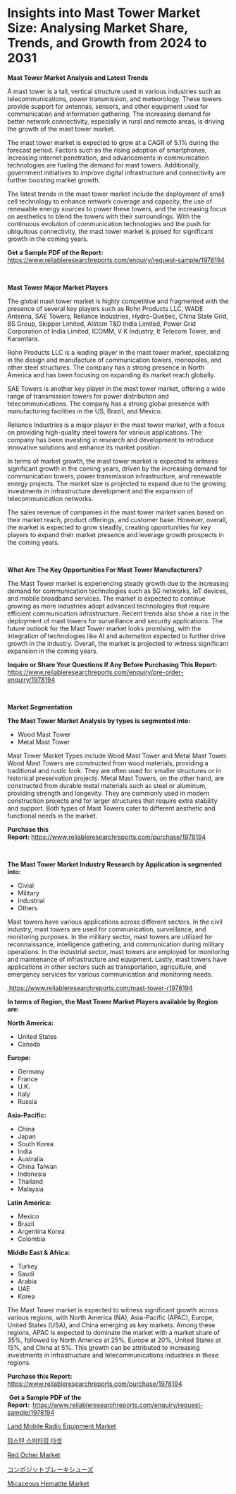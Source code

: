 <p><h1>Insights into Mast Tower Market Size: Analysing Market Share, Trends, and Growth from 2024 to 2031</h1></p><p><strong>Mast Tower Market Analysis and Latest Trends</strong></p>
<p><p>A mast tower is a tall, vertical structure used in various industries such as telecommunications, power transmission, and meteorology. These towers provide support for antennas, sensors, and other equipment used for communication and information gathering. The increasing demand for better network connectivity, especially in rural and remote areas, is driving the growth of the mast tower market.</p><p>The mast tower market is expected to grow at a CAGR of 5.1% during the forecast period. Factors such as the rising adoption of smartphones, increasing internet penetration, and advancements in communication technologies are fueling the demand for mast towers. Additionally, government initiatives to improve digital infrastructure and connectivity are further boosting market growth.</p><p>The latest trends in the mast tower market include the deployment of small cell technology to enhance network coverage and capacity, the use of renewable energy sources to power these towers, and the increasing focus on aesthetics to blend the towers with their surroundings. With the continuous evolution of communication technologies and the push for ubiquitous connectivity, the mast tower market is poised for significant growth in the coming years.</p></p>
<p><strong>Get a Sample PDF of the Report:&nbsp;</strong> <a href="https://www.reliableresearchreports.com/enquiry/request-sample/1978194">https://www.reliableresearchreports.com/enquiry/request-sample/1978194</a></p>
<p>&nbsp;</p>
<p><strong>Mast Tower Major Market Players</strong></p>
<p><p>The global mast tower market is highly competitive and fragmented with the presence of several key players such as Rohn Products LLC, WADE Antenna, SAE Towers, Reliance Industries, Hydro-Québec, China State Grid, BS Group, Skipper Limited, Alstom T&D India Limited, Power Grid Corporation of India Limited, ICOMM, V K Industry, It Telecom Tower, and Karamtara.</p><p>Rohn Products LLC is a leading player in the mast tower market, specializing in the design and manufacture of communication towers, monopoles, and other steel structures. The company has a strong presence in North America and has been focusing on expanding its market reach globally.</p><p>SAE Towers is another key player in the mast tower market, offering a wide range of transmission towers for power distribution and telecommunications. The company has a strong global presence with manufacturing facilities in the US, Brazil, and Mexico.</p><p>Reliance Industries is a major player in the mast tower market, with a focus on providing high-quality steel towers for various applications. The company has been investing in research and development to introduce innovative solutions and enhance its market position.</p><p>In terms of market growth, the mast tower market is expected to witness significant growth in the coming years, driven by the increasing demand for communication towers, power transmission infrastructure, and renewable energy projects. The market size is projected to expand due to the growing investments in infrastructure development and the expansion of telecommunication networks.</p><p>The sales revenue of companies in the mast tower market varies based on their market reach, product offerings, and customer base. However, overall, the market is expected to grow steadily, creating opportunities for key players to expand their market presence and leverage growth prospects in the coming years.</p></p>
<p>&nbsp;</p>
<p><strong>What Are The Key Opportunities For Mast Tower Manufacturers?</strong></p>
<p><p>The Mast Tower market is experiencing steady growth due to the increasing demand for communication technologies such as 5G networks, IoT devices, and mobile broadband services. The market is expected to continue growing as more industries adopt advanced technologies that require efficient communication infrastructure. Recent trends also show a rise in the deployment of mast towers for surveillance and security applications. The future outlook for the Mast Tower market looks promising, with the integration of technologies like AI and automation expected to further drive growth in the industry. Overall, the market is projected to witness significant expansion in the coming years.</p></p>
<p><strong>Inquire or Share Your Questions If Any Before Purchasing This Report:</strong> <a href="https://www.reliableresearchreports.com/enquiry/pre-order-enquiry/1978194">https://www.reliableresearchreports.com/enquiry/pre-order-enquiry/1978194</a></p>
<p>&nbsp;</p>
<p><strong>Market Segmentation</strong></p>
<p><strong>The Mast Tower Market Analysis by types is segmented into:</strong></p>
<p><ul><li>Wood Mast Tower</li><li>Metal Mast Tower</li></ul></p>
<p><p>Mast Tower Market Types include Wood Mast Tower and Metal Mast Tower. Wood Mast Towers are constructed from wood materials, providing a traditional and rustic look. They are often used for smaller structures or in historical preservation projects. Metal Mast Towers, on the other hand, are constructed from durable metal materials such as steel or aluminum, providing strength and longevity. They are commonly used in modern construction projects and for larger structures that require extra stability and support. Both types of Mast Towers cater to different aesthetic and functional needs in the market.</p></p>
<p><strong>Purchase this Report:&nbsp;</strong><a href="https://www.reliableresearchreports.com/purchase/1978194">https://www.reliableresearchreports.com/purchase/1978194</a></p>
<p>&nbsp;</p>
<p><strong>The Mast Tower Market Industry Research by Application is segmented into:</strong></p>
<p><ul><li>Civial</li><li>Military</li><li>Industrial</li><li>Others</li></ul></p>
<p><p>Mast towers have various applications across different sectors. In the civil industry, mast towers are used for communication, surveillance, and monitoring purposes. In the military sector, mast towers are utilized for reconnaissance, intelligence gathering, and communication during military operations. In the industrial sector, mast towers are employed for monitoring and maintenance of infrastructure and equipment. Lastly, mast towers have applications in other sectors such as transportation, agriculture, and emergency services for various communication and monitoring needs.</p></p>
<p><a href="https://www.reliableresearchreports.com/mast-tower-r1978194">&nbsp;https://www.reliableresearchreports.com/mast-tower-r1978194</a></p>
<p><strong>In terms of Region, the Mast Tower Market Players available by Region are:</strong></p>
<p>
    <p> <strong> North America: </strong>
        <ul>
            <li>United States</li>
            <li>Canada</li>
        </ul>
        </p> 
    <p> <strong> Europe: </strong>
        <ul>
            <li>Germany</li>
            <li>France</li>
            <li>U.K.</li>
            <li>Italy</li>
            <li>Russia</li>
        </ul>
        </p> 
    <p> <strong> Asia-Pacific: </strong>
        <ul>
            <li>China</li>
            <li>Japan</li>
            <li>South Korea</li>
            <li>India</li>
            <li>Australia</li>
            <li>China Taiwan</li>
            <li>Indonesia</li>
            <li>Thailand</li>
            <li>Malaysia</li>
        </ul>
        </p> 
    <p> <strong> Latin America: </strong>
        <ul>
            <li>Mexico</li>
            <li>Brazil</li>
            <li>Argentina Korea</li>
            <li>Colombia</li>
        </ul>
        </p> 
    <p> <strong> Middle East & Africa: </strong>
        <ul>
            <li>Turkey</li>
            <li>Saudi</li>
            <li>Arabia</li>
            <li>UAE</li>
            <li>Korea</li>
        </ul>
    </p>
    </p>
<p><p>The Mast Tower market is expected to witness significant growth across various regions, with North America (NA), Asia-Pacific (APAC), Europe, United States (USA), and China emerging as key markets. Among these regions, APAC is expected to dominate the market with a market share of 35%, followed by North America at 25%, Europe at 20%, United States at 15%, and China at 5%. This growth can be attributed to increasing investments in infrastructure and telecommunications industries in these regions.</p></p>
<p><strong>Purchase this Report: </strong><a href="https://www.reliableresearchreports.com/purchase/1978194">https://www.reliableresearchreports.com/purchase/1978194</a></p>
<p>&nbsp;<strong>Get a Sample PDF of the Report:&nbsp;&nbsp;</strong><a href="https://www.reliableresearchreports.com/enquiry/request-sample/1978194">https://www.reliableresearchreports.com/enquiry/request-sample/1978194</a></p>
<p><strong></strong></p>
<p><p><a href="https://github.com/sonuprakash1/Market-Research-Report-List-2/blob/main/land-mobile-radio-equipment-market.md">Land Mobile Radio Equipment Market</a></p><p><a href="https://github.com/fredrickeglers/Market-Research-Report-List-1/blob/main/684836730934.md">텅스텐 스퍼터링 타겟</a></p><p><a href="https://issuu.com/reportprime-2/docs/red-ocher-market-size-2030.pptx">Red Ocher Market</a></p><p><a href="https://github.com/hwbcz413288296/Market-Research-Report-List-1/blob/main/813297933522.md">コンポジットブレーキシューズ</a></p><p><a href="https://issuu.com/reportprime-2/docs/micaceous-hematite-market-size-2030.pptx">Micaceous Hematite Market</a></p></p>